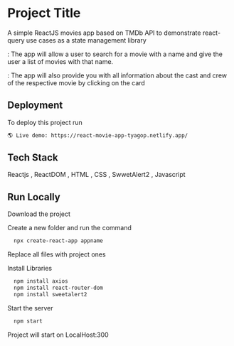 
# Project Title


A simple ReactJS movies app based on TMDb API to demonstrate react-query use cases as a state management library

: The app will allow a user to search for a movie with a name and give the user a list of movies with that name.           

: The app will also provide you with all information about the cast and crew of the respective movie by clicking on the card

## Deployment

To deploy this project run

```bash
🌎 Live demo: https://react-movie-app-tyagop.netlify.app/ 
```


## Tech Stack

Reactjs , ReactDOM , HTML , CSS , SwwetAlert2 , Javascript 



## Run Locally

Download the project



Create a new folder  and run the command

```bash
  npx create-react-app appname
```
Replace all files with project ones

Install Libraries 

```bash
  npm install axios
  npm install react-router-dom
  npm install sweetalert2
```

Start the server

```bash
  npm start
```
Project will start on LocalHost:300

